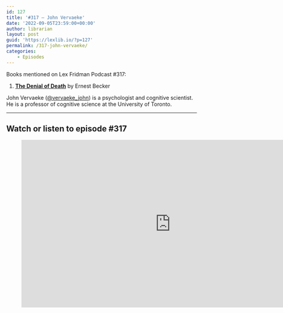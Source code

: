 ```yaml
---
id: 127
title: '#317 – John Vervaeke'
date: '2022-09-05T23:59:00+00:00'
author: librarian
layout: post
guid: 'https://lexlib.io/?p=127'
permalink: /317-john-vervaeke/
categories:
    - Episodes
---
```


Books mentioned on Lex Fridman Podcast #317:

1. **[The Denial of Death](https://amzn.to/3UUJF00)** by Ernest Becker

John Vervaeke ([@vervaeke\_john](https://mobile.twitter.com/vervaeke_john)) is a psychologist and cognitive scientist. He is a professor of cognitive science at the University of Toronto.

- - - - - -

## Watch or listen to episode #317

<figure class="wp-block-embed is-type-video is-provider-youtube wp-block-embed-youtube wp-embed-aspect-16-9 wp-has-aspect-ratio"><div class="wp-block-embed__wrapper"><iframe allow="accelerometer; autoplay; clipboard-write; encrypted-media; gyroscope; picture-in-picture" allowfullscreen="" frameborder="0" height="443" loading="lazy" src="https://www.youtube.com/embed/yImlXr5Tr8g?feature=oembed" title="John Vervaeke: Meaning Crisis, Atheism, Religion & the Search for Wisdom | Lex Fridman Podcast #317" width="788"></iframe></div></figure>